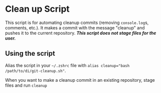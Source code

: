 # Clean up Script

This script is for automating cleanup commits (removing `console.log`s, comments, etc.). It makes a commit with the message "cleanup" and pushes it to the current repository. ***This script does not stage files for the user.***

## Using the script 

Alias the script in your `~/.zshrc` file with `alias cleanup="bash /path/to/di/git-cleanup.sh"`.

When you want to make a cleanup commit in an existing repository, stage files and run `cleanup`